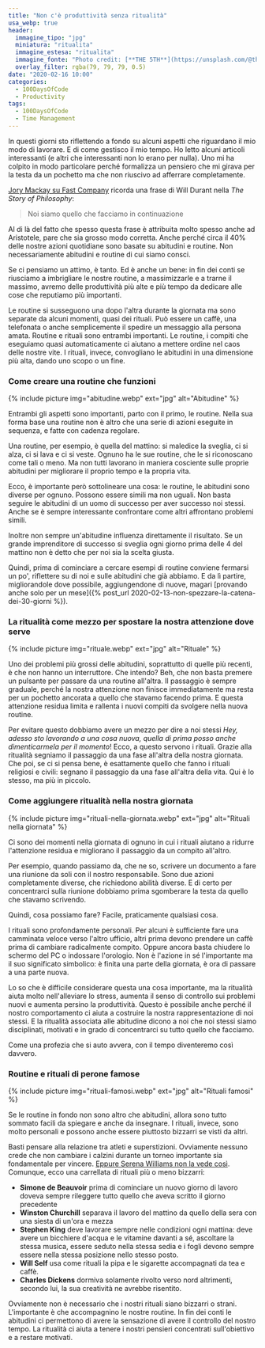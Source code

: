 ```yaml
---
title: "Non c'è produttività senza ritualità"
usa_webp: true
header:
  immagine_tipo: "jpg"
  miniatura: "ritualita"
  immagine_estesa: "ritualita"
  immagine_fonte: "Photo credit: [**THE 5TH**](https://unsplash.com/@the5th)"
  overlay_filter: rgba(79, 79, 79, 0.5)
date: "2020-02-16 10:00"
categories:
  - 100DaysOfCode
  - Productivity
tags:
  - 100DaysOfCode
  - Time Management
---
```


In questi giorni sto riflettendo a fondo su alcuni aspetti che riguardano il mio modo di lavorare. E di come gestisco il mio tempo. Ho letto alcuni articoli interessanti (e altri che interessanti non lo erano per nulla). Uno mi ha colpito in modo particolare perché formalizza un pensiero che mi girava per la testa da un pochetto ma che non riuscivo ad afferrare completamente.

[Jory Mackay su Fast Company](https://www.fastcompany.com/90293936/benefits-of-daily-routines-and-rituals) ricorda una frase di Will Durant nella _The Story of Philosophy_:

> Noi siamo quello che facciamo in continuazione

Al di là del fatto che spesso questa frase è attribuita molto spesso anche ad Aristotele, pare che sia grosso modo corretta. Anche perché circa il 40% delle nostre azioni quotidiane sono basate su abitudini e routine. Non necessariamente abitudini e routine di cui siamo consci.

Se ci pensiamo un attimo, è tanto. Ed è anche un bene: in fin dei conti se riusciamo a imbrigliare le nostre routine, a massimizzarle e a trarne il massimo, avremo delle produttività più alte e più tempo da dedicare alle cose che reputiamo più importanti.

Le routine si susseguono una dopo l'altra durante la giornata ma sono separate da alcuni momenti, quasi dei rituali. Può essere un caffè, una telefonata o anche semplicemente il spedire un messaggio alla persona amata. Routine e rituali sono entrambi importanti. Le routine, i compiti che eseguiamo quasi automaticamente ci aiutano a mettere ordine nel caos delle nostre vite. I rituali, invece, convogliano le abitudini in una dimensione più alta, dando uno scopo o un fine.

### Come creare una routine che funzioni

{% include picture img="abitudine.webp" ext="jpg" alt="Abitudine" %}

Entrambi gli aspetti sono importanti, parto con il primo, le routine. Nella sua forma base una routine non è altro che una serie di azioni eseguite in sequenza, e fatte con cadenza regolare.

Una routine, per esempio, è quella del mattino: si maledice la sveglia, ci si alza, ci si lava e ci si veste. Ognuno ha le sue routine, che le si riconoscano come tali o meno. Ma non tutti lavorano in maniera cosciente sulle proprie abitudini per migliorare il proprio tempo e la propria vita.

Ecco, è importante però sottolineare una cosa: le routine, le abitudini sono diverse per ognuno. Possono essere simili ma non uguali. Non basta seguire le abitudini di un uomo di successo per aver successo noi stessi. Anche se è sempre interessante confrontare come altri affrontano problemi simili.

Inoltre non sempre un'abitudine influenza direttamente il risultato. Se un grande imprenditore di successo si sveglia ogni giorno prima delle 4 del mattino non è detto che per noi sia la scelta giusta.

Quindi, prima di cominciare a cercare esempi di routine conviene fermarsi un po', riflettere su di noi e sulle abitudini che già abbiamo. E da lì partire, migliorandole dove possibile, aggiungendone di nuove, magari [provando anche solo per un mese]({% post_url 2020-02-13-non-spezzare-la-catena-dei-30-giorni %}).

### La ritualità come mezzo per spostare la nostra attenzione dove serve

{% include picture img="rituale.webp" ext="jpg" alt="Rituale" %}

Uno dei problemi più grossi delle abitudini, soprattutto di quelle più recenti, è che non hanno un interruttore. Che intendo? Beh, che non basta premere un pulsante per passare da una routine all'altra. Il passaggio è sempre graduale, perché la nostra attenzione non finisce immediatamente ma resta per un pochetto ancorata a quello che stavamo facendo prima. E questa attenzione residua limita e rallenta i nuovi compiti da svolgere nella nuova routine.

Per evitare questo dobbiamo avere un mezzo per dire a noi stessi _Hey, adesso sto lavorando a una cosa nuova, quella di prima posso anche dimenticarmela per il momento_! Ecco, a questo servono i rituali. Grazie alla ritualità segniamo il passaggio da una fase all'altra della nostra giornata. Che poi, se ci si pensa bene, è esattamente quello che fanno i rituali religiosi e civili: segnano il passaggio da una fase all'altra della vita. Qui è lo stesso, ma più in piccolo.

### Come aggiungere ritualità nella nostra giornata

{% include picture img="rituali-nella-giornata.webp" ext="jpg" alt="Rituali nella giornata" %}

Ci sono dei momenti nella giornata di ognuno in cui i rituali aiutano a ridurre l'attenzione residua e migliorano il passaggio da un compito all'altro.

Per esempio, quando passiamo da, che ne so, scrivere un documento a fare una riunione da soli con il nostro responsabile. Sono due azioni completamente diverse, che richiedono abilità diverse. E di certo per concentrarci sulla riunione dobbiamo prima sgomberare la testa da quello che stavamo scrivendo.

Quindi, cosa possiamo fare? Facile, praticamente qualsiasi cosa.

I rituali sono profondamente personali. Per alcuni è sufficiente fare una camminata veloce verso l'altro ufficio, altri prima devono prendere un caffè prima di cambiare radicalmente compito. Oppure ancora basta chiudere lo schermo del PC o indossare l'orologio. Non è l'azione in sé l'importante ma il suo significato simbolico: è finita una parte della giornata, è ora di passare a una parte nuova.

Lo so che è difficile considerare questa una cosa importante, ma la ritualità aiuta molto nell'alleviare lo stress, aumenta il senso di controllo sui problemi nuovi e aumenta persino la produttività. Questo è possibile anche perché il nostro comportamento ci aiuta a costruire la nostra rappresentazione di noi stessi. E la ritualità associata alle abitudine dicono a noi che noi stessi siamo disciplinati, motivati e in grado di concentrarci su tutto quello che facciamo.

Come una profezia che si auto avvera, con il tempo diventeremo così davvero.

### Routine e rituali di perone famose

{% include picture img="rituali-famosi.webp" ext="jpg" alt="Rituali famosi" %}

Se le routine in fondo non sono altro che abitudini, allora sono tutto sommato facili da spiegare e anche da insegnare. I rituali, invece, sono molto personali e possono anche essere piuttosto bizzarri se visti da altri.

Basti pensare alla relazione tra atleti e superstizioni. Ovviamente nessuno crede che non cambiare i calzini durante un torneo importante sia fondamentale per vincere. [Eppure Serena Williams non la vede così](https://www.businessinsider.com.au/the-strangest-pre-game-rituals-2011-8?r=US&IR=T#29-serena-williams-will-not-change-her-socks-once-during-a-tournament-2). Comunque, ecco una carrellata di rituali più o meno bizzarri:

* **Simone de Beauvoir** prima di cominciare un nuovo giorno di lavoro doveva sempre rileggere tutto quello che aveva scritto il giorno precedente
* **Winston Churchill** separava il lavoro del mattino da quello della sera con una siesta di un'ora e mezza
* **Stephen King** deve lavorare sempre nelle condizioni ogni mattina: deve avere un bicchiere d'acqua e le vitamine davanti a sé, ascoltare la stessa musica, essere seduto nella stessa sedia e i fogli devono sempre essere nella stessa posizione nello stesso posto.
* **Will Self** usa come rituali la pipa e le sigarette accompagnati da tea e caffè.
* **Charles Dickens** dormiva solamente rivolto verso nord altrimenti, secondo lui, la sua creatività ne avrebbe risentito.

Ovviamente non è necessario che i nostri rituali siano bizzarri o strani. L'importante è che accompagnino le nostre routine. In fin dei conti le abitudini ci permettono di avere la sensazione di avere il controllo del nostro tempo. La ritualità ci aiuta a tenere i nostri pensieri concentrati sull'obiettivo e a restare motivati.
